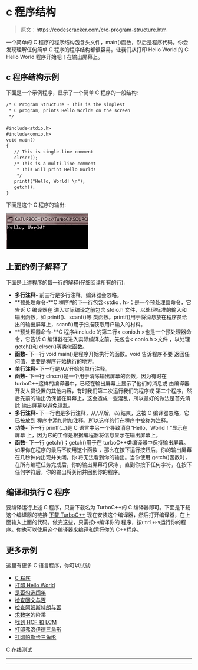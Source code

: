 # c 程序结构

> 原文：<https://codescracker.com/c/c-program-structure.htm>

一个简单的 C 程序的程序结构包含头文件，main()函数，然后是程序代码。你会发现理解任何简单 C 程序的程序结构都很容易。让我们从打印 Hello World 的 C Hello World 程序开始吧！在输出屏幕上。

## c 程序结构示例

下面是一个示例程序，显示了一个简单 C 程序的一般结构:

```
/* C Program Structure - This is the simplest
 * C program, prints Hello World! on the screen
 */

#include<stdio.h>
#include<conio.h>
void main()
{
   // This is single-line comment
   clrscr();
   /* This is a multi-line comment
    * This will print Hello World!
    */
   printf("Hello, World! \n");
   getch();
}
```

下面是这个 C 程序的输出:

![c program structure](img/9decb6d2d9c529844cba372d9898fcf2.png)

## 上面的例子解释了

下面是上述程序的每一行的解释(仔细阅读所有的行):

*   **多行注释-** 前三行是多行注释，编译器会忽略。
*   **预处理命令-**C 程序#的下一行包含<stdio . h>；是一个预处理器命令，它告诉 C 编译器在 进入实际编译之前包含 stdio.h 文件，以处理标准的输入和输出函数，如 printf()、scanf()等 类函数。printf()用于将消息放在程序员给出的输出屏幕上，scanf()用于扫描获取用户输入的材料。
*   **预处理器命令-**C 程序#include 的第二行< conio.h >也是一个预处理器命令，它告诉 C 编译器在进入实际编译之前，先包含< conio.h >文件 ，以处理 getch()和 clrscr()等类似函数。
*   **函数-** 下一行 void main()是程序开始执行的函数。void 告诉程序不要 返回任何值，主要是程序开始执行的地方。
*   **单行注释-** 下一行是从//开始的单行注释。
*   **函数-** 下一行 clrscr()是一个用于清除输出屏幕的函数，因为有时在 turboC++这样的编译器中，已经在输出屏幕上显示了他们的消息或 由编译器开发人员设置的其他内容，有时我们第二次运行我们的程序或 第二个程序，然后先前的输出仍保留在屏幕上，这会造成一些混乱，所以最好的做法是首先清除 输出屏幕以避免混乱。
*   **多行注释-** 下一行也是多行注释，从/*开始，以*/结束，这被 C 编译器忽略，它已被放到 程序中添加附加注释。所以这样的行在程序中被称为注释。
*   **功能-** 下一行 printf(...)是 C 语言中另一个导致消息“Hello，World！”显示在屏幕 上，因为它的工作是根据编程器将信息显示在输出屏幕上。
*   **函数-** 下一行 getch()；getch()用于在 turboC++类编译器中保持输出屏幕。如果你在程序的最后不使用这个函数 ，那么在按下运行按钮后，你的输出屏幕在几秒钟内出现并关闭，你 将无法看到你的输出。当你使用 getch()函数时，在所有编程任务完成后，你的输出屏幕将保持 ，直到你按下任何字符，在按下任何字符后，你的输出将关闭并回到你的程序。

## 编译和执行 C 程序

要编译运行上述 C 程序，只需下载名为 TurboC++的 C 编译器即可。下面是下载这个编译器的链接
[下载 TurboC++](http://liquidtelecom.dl.sourceforge.net/project/turbocforwindows-9/Turbo%20C%2B%2B%204.0%20Windows%207%20Windows%208%2064Bit%20Version.exe)
现在安装这个编译器，然后打开编译器，在上面输入上面的代码。做完这些，只需按`F9`编译你的 程序，按`Ctrl+F9`运行你的程序。你也可以使用这个编译器来编译和运行你的 C++程序。

## 更多示例

这里有更多 C 语言程序，你可以试试:

*   [C 程序](/c/program/c-programming-examples.htm)
*   [打印 Hello World](/c/program/c-program-print-hello-world.htm)
*   [是否勾选闰年](/c/program/c-program-check-leap-year.htm)
*   [检查回文与否](/c/program/c-program-palindrome-number.htm)
*   [检查阿姆斯特朗与否](/c/program/c-program-find-armstrong-number.htm)
*   [求数字](/c/program/c-program-find-factorial.htm)的阶乘
*   [找到 HCF 和 LCM](/c/program/c-program-find-hcf-lcm.htm)
*   [打印弗洛伊德三角形](/c/program/c-program-print-floyd-triangle.htm)
*   [打印帕斯卡三角形](/c/program/c-program-print-pascal-triangle.htm)

[C 在线测试](/exam/showtest.php?subid=2)

* * *

* * *